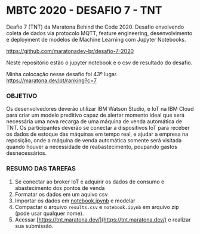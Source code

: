 # MBTC 2020 - DESAFIO 7 - TNT
Deafio 7 (TNT) da Maratona Behind the Code 2020. Desafio envolvendo coleta de dados via protocolo MQTT, feature engineering, desenvolvimento e deployment de modelos de Machine Learning com Jupyter Notebooks.

https://github.com/maratonadev-br/desafio-7-2020

Neste repositório estão o jupyter notebook e o csv de resultado do desafio.

Minha colocação nesse desafio foi 43º lugar. https://maratona.dev/pt/ranking?c=7

### OBJETIVO

Os desenvolvedores deverão utilizar IBM Watson Studio, e IoT na IBM Cloud para criar um modelo preditivo capaz de alertar momento ideal que será necessária uma nova recarga de uma máquina de venda automática de TNT. Os participantes deverão se conectar a dispositivos IoT para receber os dados de estoque das máquinas em tempo real, e ajudar a empresa na reposição, onde a máquina de venda automática somente será visitada quando houver a necessidade de reabastecimento, poupando gastos desnecessários.

### RESUMO DAS TAREFAS

1. Se conectar ao broker IoT e adquirir os dados de consumo e abastecimento dos pontos de venda
2. Formatar os dados em um aquivo csv
3. Importar os dados em [notebook.ipynb](./notebook.ipynb) e modelar
4. Compactar o arquivo `results.csv` e `notebook.ipynb` em arquivo zip (pode usar qualquer nome).
5. Acessar [https://tnt.maratona.dev/](https://tnt.maratona.dev/) e realizar sua submissão.
